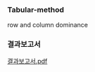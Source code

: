 ### Tabular-method
row and column dominance

### 결과보고서
[결과보고서.pdf](https://github.com/jieun-kmu/Tabular-method/files/8793550/default.pdf)
